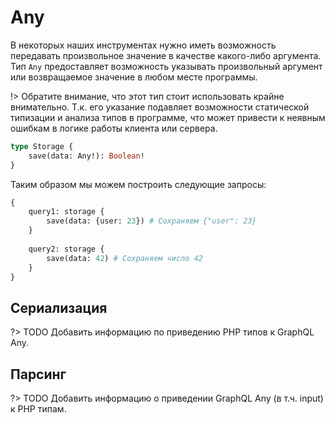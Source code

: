 # Any

В некоторых наших инструментах нужно иметь возможность передавать произвольное значение в 
качестве какого-либо аргумента. Тип `Any` предоставляет возможность указывать 
произвольный аргумент или возвращаемое значение в любом месте программы.

!> Обратите внимание, что этот тип стоит использовать крайне внимательно. 
Т.к. его указание подавляет возможности статической типизации и анализа типов в 
программе, что может привести к неявным ошибкам в логике работы клиента или сервера.

```graphql
type Storage {
    save(data: Any!): Boolean! 
}
```

Таким образом мы можем построить следующие запросы:

```graphql
{
    query1: storage {
        save(data: {user: 23}) # Сохраняем {"user": 23}
    }
    
    query2: storage {
        save(data: 42) # Сохраняем число 42 
    }
}
```

## Сериализация

?> TODO Добавить информацию по приведению PHP типов к GraphQL Any.

## Парсинг

?> TODO Добавить информацию о приведении GraphQL Any (в т.ч. input) к PHP типам.

